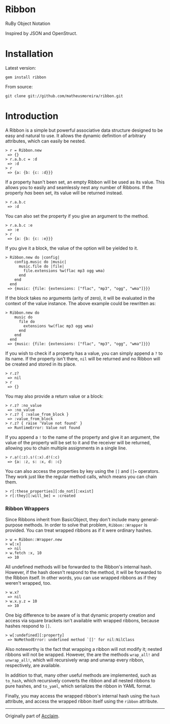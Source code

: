# Ribbon

RuBy Object Notation

Inspired by JSON and OpenStruct.

# Installation

Latest version:

    gem install ribbon

From source:

    git clone git://github.com/matheusmoreira/ribbon.git

# Introduction

A Ribbon is a simple but powerful associative data structure designed to be easy
and natural to use. It allows the dynamic definition of arbitrary attributes,
which can easily be nested.

    > r = Ribbon.new
     => {}
    > r.a.b.c = :d
     => :d
    > r
     => {a: {b: {c: :d}}}

If a property hasn't been set, an empty Ribbon will be used as its value. This
allows you to easily and seamlessly nest any number of Ribbons. If the property
_has_ been set, its value will be returned instead.

    > r.a.b.c
     => :d

You can also set the property if you give an argument to the method.

    > r.a.b.c :e
     => :e
    > r
     => {a: {b: {c: :e}}}

If you give it a block, the value of the option will be yielded to it.

    > Ribbon.new do |config|
        config.music do |music|
          music.file do |file|
            file.extensions %w(flac mp3 ogg wma)
          end
        end
      end
     => {music: {file: {extensions: ["flac", "mp3", "ogg", "wma"]}}}

If the block takes no arguments (arity of zero), it will be evaluated in the
context of the value instance. The above example could be rewritten as:

    > Ribbon.new do
        music do
          file do
            extensions %w(flac mp3 ogg wma)
          end
        end
      end
     => {music: {file: {extensions: ["flac", "mp3", "ogg", "wma"]}}}

If you wish to check if a property has a value, you can simply append a `?` to
its name. If the property isn't there, `nil` will be returned and no Ribbon will
be created and stored in its place.

    > r.z?
     => nil
    > r
     => {}

You may also provide a return value or a block:

    > r.z? :no_value
     => :no_value
    > r.z? { :value_from_block }
     => :value_from_block
    > r.z? { raise 'Value not found' }
     => RuntimeError: Value not found

If you append a `!` to the name of the property and give it an argument, the
value of the property will be set to it and the receiver will be returned,
allowing you to chain multiple assignments in a single line.

    > r.a!(:z).s!(:x).d!(:c)
     => {a: :z, s: :x, d: :c}

You can also access the properties by key using the `[]` and `[]=` operators.
They work just like the regular method calls, which means you can chain them.

    > r[:these_properties][:do_not][:exist]
    > r[:they][:will_be] = :created

### Ribbon Wrappers

Since Ribbons inherit from BasicObject, they don't include many general-purpose
methods. In order to solve that problem, `Ribbon::Wrapper` is provided. You can
treat wrapped ribbons as if it were ordinary hashes.

    > w = Ribbon::Wrapper.new
    > w[:x]
     => nil
    > w.fetch :x, 10
     => 10

All undefined methods will be forwarded to the Ribbon's internal hash. However,
if the hash doesn't respond to the method, it will be forwarded to the Ribbon
itself. In other words, you can use wrapped ribbons as if they weren't wrapped,
too.

    > w.x?
     => nil
    > w.x.y.z = 10
     => 10

One big difference to be aware of is that dynamic property creation and access
via square brackets isn't available with wrapped ribbons, because hashes respond
to `[]`.

    > w[:undefined][:property]
     => NoMethodError: undefined method `[]' for nil:NilClass

Also noteworthy is the fact that wrapping a ribbon will not modify it; nested
ribbons will not be wrapped. However, the are the methods `wrap_all!` and
`unwrap_all!`, which will recursively wrap and unwrap every ribbon,
respectively, are available.

In addition to that, many other useful methods are implemented, such as
`to_hash`, which recursively converts the ribbon and all nested ribbons to pure
hashes, and `to_yaml`, which serializes the ribbon in YAML format.

Finally, you may access the wrapped ribbon's internal hash using the `hash`
attribute, and access the wrapped ribbon itself using the `ribbon` attribute.

---

Originally part of [Acclaim](https://github.com/matheusmoreira/acclaim).
